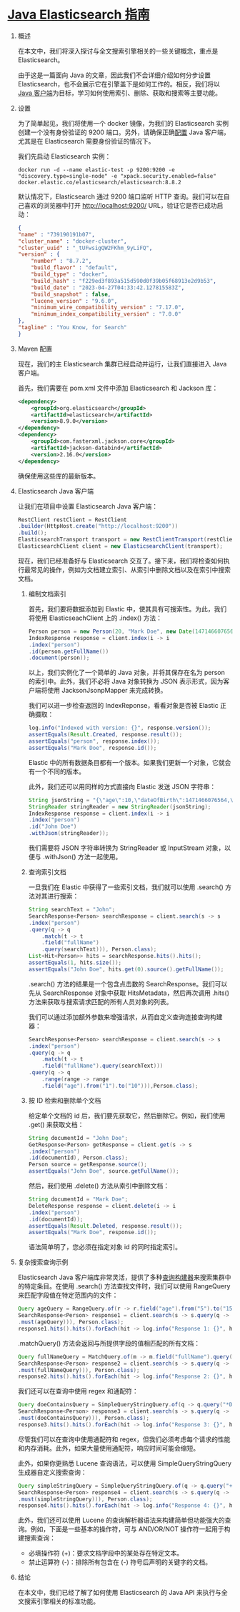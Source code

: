 # [Java Elasticsearch 指南](https://www.baeldung.com/elasticsearch-java)

1. 概述

    在本文中，我们将深入探讨与全文搜索引擎相关的一些关键概念，重点是 Elasticsearch。

    由于这是一篇面向 Java 的文章，因此我们不会详细介绍如何分步设置 Elasticsearch，也不会展示它在引擎盖下是如何工作的。相反，我们将以 [Java 客户端](https://www.elastic.co/guide/en/elasticsearch/client/java-api-client/current/index.html)为目标，学习如何使用索引、删除、获取和搜索等主要功能。

2. 设置

    为了简单起见，我们将使用一个 docker 镜像，为我们的 Elasticsearch 实例创建一个没有身份验证的 9200 端口。另外，请确保正确[配置](https://www.elastic.co/guide/en/elasticsearch/client/java-api-client/current/connecting.html) Java 客户端，尤其是在 Elasticsearch 需要身份验证的情况下。

    我们先启动 Elasticsearch 实例：

    `docker run -d --name elastic-test -p 9200:9200 -e "discovery.type=single-node" -e "xpack.security.enabled=false" docker.elastic.co/elasticsearch/elasticsearch:8.8.2`

    默认情况下，Elasticsearch 通过 9200 端口监听 HTTP 查询。我们可以在自己喜欢的浏览器中打开 <http://localhost:9200/> URL，验证它是否已成功启动：

    ```json
    {
    "name" : "739190191b07",
    "cluster_name" : "docker-cluster",
    "cluster_uuid" : "_tUFwsigQW2FKhm_9yLiFQ",
    "version" : {
        "number" : "8.7.2",
        "build_flavor" : "default",
        "build_type" : "docker",
        "build_hash" : "f229ed3f893a515d590d0f39b05f68913e2d9b53",
        "build_date" : "2023-04-27T04:33:42.127815583Z",
        "build_snapshot" : false,
        "lucene_version" : "9.6.0",
        "minimum_wire_compatibility_version" : "7.17.0",
        "minimum_index_compatibility_version" : "7.0.0"
    },
    "tagline" : "You Know, for Search"
    }
    ```

3. Maven 配置

    现在，我们的主 Elasticsearch 集群已经启动并运行，让我们直接进入 Java 客户端。

    首先，我们需要在 pom.xml 文件中添加 Elasticsearch 和 Jackson 库：

    ```xml
    <dependency>
        <groupId>org.elasticsearch</groupId>
        <artifactId>elasticsearch</artifactId>
        <version>8.9.0</version>
    </dependency>
    <dependency>
        <groupId>com.fasterxml.jackson.core</groupId>
        <artifactId>jackson-databind</artifactId>
        <version>2.16.0</version>
    </dependency>
    ```

    确保使用这些库的最新版本。

4. Elasticsearch Java 客户端

    让我们在项目中设置 Elasticsearch Java 客户端：

    ```java
    RestClient restClient = RestClient
    .builder(HttpHost.create("http://localhost:9200"))
    .build();
    ElasticsearchTransport transport = new RestClientTransport(restClient, new JacksonJsonpMapper());
    ElasticsearchClient client = new ElasticsearchClient(transport);
    ```

    现在，我们已经准备好与 Elasticsearch 交互了。接下来，我们将检查如何执行最常见的操作，例如为文档建立索引、从索引中删除文档以及在索引中搜索文档。

    1. 编制文档索引

        首先，我们要将数据添加到 Elastic 中，使其具有可搜索性。为此，我们将使用 ElasticseachClient 上的 .index() 方法：

        ```java
        Person person = new Person(20, "Mark Doe", new Date(1471466076564L));
        IndexResponse response = client.index(i -> i
        .index("person")
        .id(person.getFullName())
        .document(person));
        ```

        以上，我们实例化了一个简单的 Java 对象，并将其保存在名为 person 的索引中。此外，我们不必将 Java 对象转换为 JSON 表示形式，因为客户端将使用 JacksonJsonpMapper 来完成转换。

        我们可以进一步检查返回的 IndexReponse，看看对象是否被 Elastic 正确摄取：

        ```java
        log.info("Indexed with version: {}", response.version());
        assertEquals(Result.Created, response.result());
        assertEquals("person", response.index());
        assertEquals("Mark Doe", response.id());
        ```

        Elastic 中的所有数据条目都有一个版本。如果我们更新一个对象，它就会有一个不同的版本。

        此外，我们还可以用同样的方式直接向 Elastic 发送 JSON 字符串：

        ```java
        String jsonString = "{\"age\":10,\"dateOfBirth\":1471466076564,\"fullName\":\"John Doe\"}";
        StringReader stringReader = new StringReader(jsonString);
        IndexResponse response = client.index(i -> i
        .index("person")
        .id("John Doe")
        .withJson(stringReader));
        ```

        我们需要将 JSON 字符串转换为 StringReader 或 InputStream 对象，以便与 .withJson() 方法一起使用。

    2. 查询索引文档

        一旦我们在 Elastic 中获得了一些索引文档，我们就可以使用 .search() 方法对其进行搜索：

        ```java
        String searchText = "John";
        SearchResponse<Person> searchResponse = client.search(s -> s
        .index("person")
        .query(q -> q
            .match(t -> t
            .field("fullName")
            .query(searchText))), Person.class);
        List<Hit<Person>> hits = searchResponse.hits().hits();
        assertEquals(1, hits.size());
        assertEquals("John Doe", hits.get(0).source().getFullName());
        ```

        .search() 方法的结果是一个包含点击数的 SearchResponse。我们可以先从 SearchResponse 对象中获取 HitsMetadata，然后再次调用 .hits() 方法来获取与搜索请求匹配的所有人员对象的列表。

        我们可以通过添加额外参数来增强请求，从而自定义查询连接查询构建器：

        ```java
        SearchResponse<Person> searchResponse = client.search(s -> s
        .index("person")
        .query(q -> q
            .match(t -> t
            .field("fullName").query(searchText)))
        .query(q -> q
            .range(range -> range
            .field("age").from("1").to("10"))),Person.class);
        ```

    3. 按 ID 检索和删除单个文档

        给定单个文档的 id 后，我们要先获取它，然后删除它。例如，我们使用 .get() 来获取文档：

        ```java
        String documentId = "John Doe";
        GetResponse<Person> getResponse = client.get(s -> s
        .index("person")
        .id(documentId), Person.class);
        Person source = getResponse.source();
        assertEquals("John Doe", source.getFullName());
        ```

        然后，我们使用 .delete() 方法从索引中删除文档：

        ```java
        String documentId = "Mark Doe";
        DeleteResponse response = client.delete(i -> i
        .index("person")
        .id(documentId));
        assertEquals(Result.Deleted, response.result());
        assertEquals("Mark Doe", response.id());
        ```

        语法简单明了，您必须在指定对象 id 的同时指定索引。

5. 复杂搜索查询示例

    Elasticsearch Java 客户端库非常灵活，提供了多种[查询构建器](https://artifacts.elastic.co/javadoc/co/elastic/clients/elasticsearch-java/8.1.0/co/elastic/clients/elasticsearch/_types/query_dsl/QueryBuilders.html)来搜索集群中的特定条目。在使用 .search() 方法查找文件时，我们可以使用 RangeQuery 来匹配字段值在特定范围内的文件：

    ```java
    Query ageQuery = RangeQuery.of(r -> r.field("age").from("5").to("15"))._toQuery();
    SearchResponse<Person> response1 = client.search(s -> s.query(q -> q.bool(b -> b
    .must(ageQuery))), Person.class);
    response1.hits().hits().forEach(hit -> log.info("Response 1: {}", hit.source()));
    ```

    .matchQuery() 方法会返回与所提供字段的值相匹配的所有文档：

    ```java
    Query fullNameQuery = MatchQuery.of(m -> m.field("fullName").query("John"))._toQuery();
    SearchResponse<Person> response2 = client.search(s -> s.query(q -> q.bool(b -> b
    .must(fullNameQuery))), Person.class);
    response2.hits().hits().forEach(hit -> log.info("Response 2: {}", hit.source()));
    ```

    我们还可以在查询中使用 regex 和通配符：

    ```java
    Query doeContainsQuery = SimpleQueryStringQuery.of(q -> q.query("*Doe"))._toQuery();
    SearchResponse<Person> response3 = client.search(s -> s.query(q -> q.bool(b -> b
    .must(doeContainsQuery))), Person.class);
    response3.hits().hits().forEach(hit -> log.info("Response 3: {}", hit.source()));
    ```

    尽管我们可以在查询中使用通配符和 regex，但我们必须考虑每个请求的性能和内存消耗。此外，如果大量使用通配符，响应时间可能会缩短。

    此外，如果你更熟悉 Lucene 查询语法，可以使用 SimpleQueryStringQuery 生成器自定义搜索查询：

    ```java
    Query simpleStringQuery = SimpleQueryStringQuery.of(q -> q.query("+John -Doe OR Janette"))._toQuery();
    SearchResponse<Person> response4 = client.search(s -> s.query(q -> q.bool(b -> b
    .must(simpleStringQuery))), Person.class);
    response4.hits().hits().forEach(hit -> log.info("Response 4: {}", hit.source()));
    ```

    此外，我们还可以使用 Lucene 的查询解析器语法来构建简单但功能强大的查询。例如，下面是一些基本的操作符，可与 AND/OR/NOT 操作符一起用于构建搜索查询：

    - 必填操作符 (+)：要求文档字段中的某处存在特定文本。
    - 禁止运算符 (-)：排除所有包含在 (-) 符号后声明的关键字的文档。

6. 结论

    在本文中，我们已经了解了如何使用 Elasticsearch 的 Java API 来执行与全文搜索引擎相关的标准功能。
